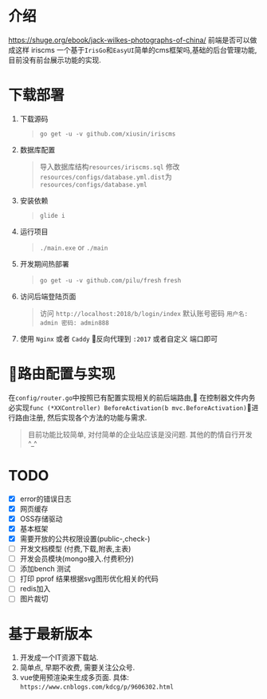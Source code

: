 # 介绍 #


https://shuge.org/ebook/jack-wilkes-photographs-of-china/ 前端是否可以做成这样
iriscms 一个基于`IrisGo`和`EasyUI`简单的cms框架吗,基础的后台管理功能,目前没有前台展示功能的实现.

# 下载部署 #

1. 下载源码
    > `go get -u -v github.com/xiusin/iriscms`

2. 数据库配置
    > 导入数据库结构`resources/iriscms.sql`
    > 修改`resources/configs/database.yml.dist`为`resources/configs/database.yml`

4. 安装依赖
    > `glide i`

5. 运行项目
    > `./main.exe` or `./main`

6. 开发期间热部署
    > `go get -u -v github.com/pilu/fresh`
    > `fresh`

7. 访问后端登陆页面
    > 访问 `http://localhost:2018/b/login/index`
    > 默认账号密码 `用户名: admin 密码: admin888`

8. 使用 `Nginx` 或者 `Caddy` 反向代理到 `:2017` 或者自定义 端口即可

# 路由配置与实现 #
在`config/router.go`中按照已有配置实现相关的前后端路由, 在控制器文件内务必实现`func (*XXController) BeforeActivation(b mvc.BeforeActivation)`进行路由注册, 然后实现各个方法的功能与需求.

> 目前功能比较简单, 对付简单的企业站应该是没问题. 其他的酌情自行开发 ^_^

# TODO #
- [x] error的错误日志
- [x] 网页缓存
- [x] OSS存储驱动
- [x] 基本框架
- [x] 需要开放的公共权限设置(public-,check-)
- [ ] 开发文档模型 (付费,下载,附表,主表)
- [ ] 开发会员模块(mongo接入.付费积分)
- [ ] 添加bench 测试
- [ ] 打印 pprof 结果根据svg图形优化相关的代码
- [ ] redis加入
- [ ] 图片裁切

# 基于最新版本 #
1. 开发成一个IT资源下载站. 
2. 简单点, 早期不收费, 需要关注公众号. 
3. vue使用预渲染来生成多页面. 
具体: `https://www.cnblogs.com/kdcg/p/9606302.html`